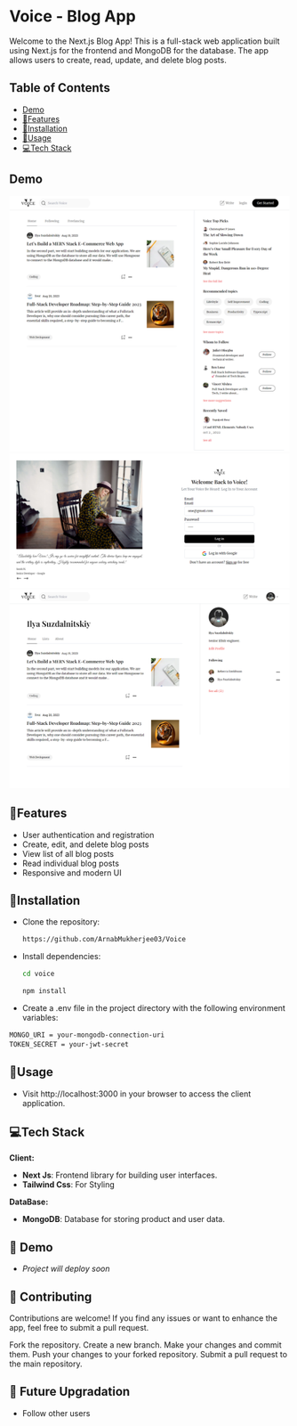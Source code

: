 #  Voice - Blog App

Welcome to the Next.js Blog App! This is a full-stack web application built using Next.js for the frontend and MongoDB for the database. The app allows users to create, read, update, and delete blog posts.


## Table of Contents
- [Demo](#demo)
- [🎯Features](#features)
- [🎯Installation](#installation)
- [🚀Usage](#usage)
- [💻Tech Stack](#technologies-used)



## Demo

![App Screenshot](/Demo/screencapture-localhost-3000-2023-08-31-12_14_42.png)
![App Screenshot](/Demo/screencapture-localhost-3000-login-2023-08-31-12_15_58.png)
![App Screenshot](/Demo/screencapture-localhost-3000-suzdalnitski-2023-08-31-12_16_33.png)


## 🎯Features

- User authentication and registration
- Create, edit, and delete blog posts
- View list of all blog posts
- Read individual blog posts
- Responsive and modern UI


## 🎯Installation

- Clone the repository:

   ```bash
   https://github.com/ArnabMukherjee03/Voice
   ```
-  Install  dependencies:
   ```bash
   cd voice
   ```
   ```bash
   npm install
   ```
- Create a .env file in the project directory with the following environment variables:
```bash
MONGO_URI = your-mongodb-connection-uri
TOKEN_SECRET = your-jwt-secret
```

## 🚀Usage
- Visit http://localhost:3000 in your browser to access the client application.



## 💻Tech Stack

**Client:** 
- **Next Js**: Frontend library for building user interfaces.
- **Tailwind Css**: For Styling

**DataBase:** 
- **MongoDB**: Database for storing product and user data.


## 🍿 Demo

- *Project will deploy soon*

## 🙌 Contributing

Contributions are welcome! If you find any issues or want to enhance the app, feel free to submit a pull request.

Fork the repository.
Create a new branch.
Make your changes and commit them.
Push your changes to your forked repository.
Submit a pull request to the main repository.

## 🚀 Future Upgradation
- Follow other users